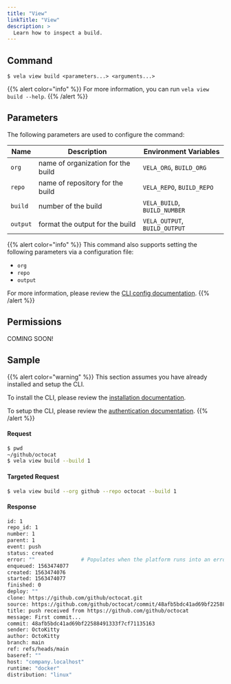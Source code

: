 ```yaml
---
title: "View"
linkTitle: "View"
description: >
  Learn how to inspect a build.
---
```


## Command

```
$ vela view build <parameters...> <arguments...>
```

{{% alert color="info" %}}
For more information, you can run `vela view build --help`.
{{% /alert %}}

## Parameters

The following parameters are used to configure the command:

| Name     | Description                        | Environment Variables             |
| -------- | ---------------------------------- | --------------------------------- |
| `org`    | name of organization for the build | `VELA_ORG`, `BUILD_ORG`           |
| `repo`   | name of repository for the build   | `VELA_REPO`, `BUILD_REPO`         |
| `build`  | number of the build                | `VELA_BUILD`, `BUILD_NUMBER`      |
| `output` | format the output for the build    | `VELA_OUTPUT`, `BUILD_OUTPUT`     |

{{% alert color="info" %}}
This command also supports setting the following parameters via a configuration file:

- `org`
- `repo`
- `output`

For more information, please review the [CLI config documentation](/docs/reference/cli/config/).
{{% /alert %}}

## Permissions

COMING SOON!

## Sample

{{% alert color="warning" %}}
This section assumes you have already installed and setup the CLI.

To install the CLI, please review the [installation documentation](/docs/reference/cli/install/).

To setup the CLI, please review the [authentication documentation](/docs/reference/cli/authentication/).
{{% /alert %}}

#### Request

```sh
$ pwd
~/github/octocat
$ vela view build --build 1
```

#### Targeted Request

```sh
$ vela view build --org github --repo octocat --build 1
```

#### Response

```sh
id: 1
repo_id: 1
number: 1
parent: 1
event: push
status: created
error: ""               # Populates when the platform runs into an error with the build
enqueued: 1563474077
created: 1563474076
started: 1563474077
finished: 0
deploy: ""
clone: https://github.com/github/octocat.git
source: https://github.com/github/octocat/commit/48afb5bdc41ad69bf22588491333f7cf71135163
title: push received from https://github.com/github/octocat
message: First commit...
commit: 48afb5bdc41ad69bf22588491333f7cf71135163
sender: OctoKitty
author: OctoKitty
branch: main
ref: refs/heads/main
baseref: ""
host: "company.localhost"
runtime: "docker"
distribution: "linux"
```
